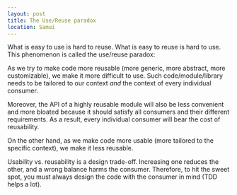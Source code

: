 ```yaml
---
layout: post
title: The Use/Reuse paradox
location: Samui
---
```


What is easy to use is hard to reuse. What is easy to reuse is hard to use. This phenomenon is called the use/reuse paradox: 

As we try to make code more reusable (more generic, more abstract, more customizable), we make it more difficult to use. Such code/module/library needs to be tailored to our context *and* the context of every individual consumer.

Moreover, the API of a highly reusable module will also be less convenient and more bloated because it should satisfy all consumers and their different requirements. As a result, every individual consumer will bear the cost of reusability.

On the other hand, as we make code more usable (more tailored to the specific context), we make it less reusable.

Usability vs. reusability is a design trade-off. Increasing one reduces the other, and a wrong balance harms the consumer. Therefore, to hit the sweet spot, you must always design the code with the consumer in mind (TDD helps a lot).